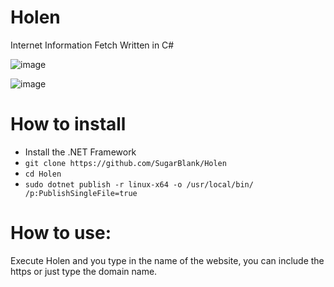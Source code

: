 # Holen
Internet Information Fetch Written in C#

![image](https://user-images.githubusercontent.com/64178604/117210164-53249100-adc5-11eb-9bd3-ef2e0963f4f1.png)

![image](https://user-images.githubusercontent.com/64178604/118346922-24b55d00-b50d-11eb-9959-4929e28c0e92.png)


# How to install
* Install the .NET Framework
* ```git clone https://github.com/SugarBlank/Holen```
* ```cd Holen```
* ```sudo dotnet publish -r linux-x64 -o /usr/local/bin/ /p:PublishSingleFile=true```

# How to use:
Execute Holen and you type in the name of the website, you can include the https or just type the domain name. 
